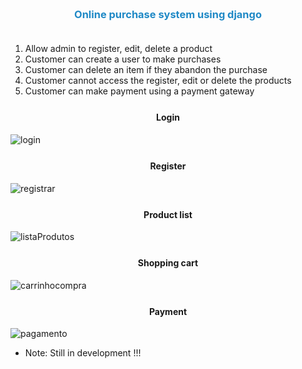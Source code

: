 
<div align="center">
  <h3 style="color:#1F89C6;padding:20px;">Online purchase system using django</h3>
</div>

1. Allow admin to register, edit, delete a product
2. Customer can create a user to make purchases
3. Customer can delete an item if they abandon the purchase
4. Customer cannot access the register, edit or delete the products
5. Customer can make payment using a payment gateway


<div align="center">
  <h4 style="margin-top:25px;">Login</h4>
</div>

![login](https://user-images.githubusercontent.com/40548641/82697450-59b30a80-9c3f-11ea-84ab-50627015817d.png)


<div align="center">
  <h4 style="margin-top:25px;">Register</h4>
</div>

![registrar](https://user-images.githubusercontent.com/40548641/82697460-5d469180-9c3f-11ea-991a-c6bf2508e0fc.png)


<div align="center">
  <h4 style="margin-top:25px;">Product list</h4>
</div>

![listaProdutos](https://user-images.githubusercontent.com/40548641/82697473-62a3dc00-9c3f-11ea-9dd3-80664e613290.png)

 
<div align="center">
  <h4 style="margin-top:25px;">Shopping cart</h4>
</div>

![carrinhocompra](https://user-images.githubusercontent.com/40548641/82697483-68012680-9c3f-11ea-9d80-3af52547233d.png)

 
<div align="center">
  <h4 style="margin-top:25px;">Payment</h4>
</div>

![pagamento](https://user-images.githubusercontent.com/40548641/82697494-6cc5da80-9c3f-11ea-8477-ce389012fb9d.png)



+ Note: Still in development !!!
